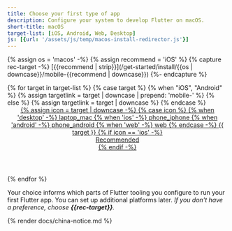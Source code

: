 ```yaml
---
title: Choose your first type of app
description: Configure your system to develop Flutter on macOS.
short-title: macOS
target-list: [iOS, Android, Web, Desktop]
js: [{url: '/assets/js/temp/macos-install-redirector.js'}]
---
```


{% assign os = 'macos' -%}
{% assign recommend = 'iOS' %}
{% capture rec-target -%}
[{{recommend | strip}}](/get-started/install/{{os | downcase}}/mobile-{{recommend | downcase}})
{%- endcapture %}

<div class="card-grid narrow">
{% for target in target-list %}
  {% case target %}
  {% when "iOS", "Android" %}
  {% assign targetlink = target | downcase | prepend: 'mobile-' %}
  {% else %}
  {% assign targetlink = target | downcase %}
  {% endcase %}

  <a class="card card-app-type card-macos" id="install-{{os | downcase}}" href="/get-started/install/{{os | downcase}}/{{targetlink}}">
    <div class="card-body">
      <header class="card-title card-center">
        {% assign icon = target | downcase -%}
        {% case icon %}
        {% when 'desktop' -%}
          <span class="material-symbols">laptop_mac</span>
        {% when 'ios' -%}
          <span class="material-symbols">phone_iphone</span>
        {% when 'android' -%}
          <span class="material-symbols">phone_android</span>
        {% when 'web' -%}
          <span class="material-symbols">web</span>
        {% endcase -%}
        <span class="card-muted">{{ target }}</span>
        {% if icon == 'ios' -%}
          <div class="card-subtitle">Recommended</div>
        {% endif -%}
      </header>
    </div>
  </a>

{% endfor %}
</div>

Your choice informs which parts of Flutter tooling you configure
to run your first Flutter app.
You can set up additional platforms later.
_If you don't have a preference, choose **{{rec-target}}**._

{% render docs/china-notice.md %}
